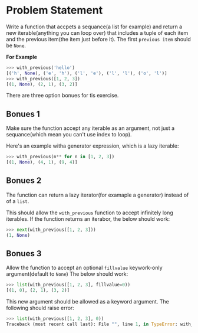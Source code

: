 # Problem Statement

Write a function that accpets a sequance(a list for example) and return a new iterable(anything you can loop over) that includes a tuple of each item and the previous item(the item just before it). The first `previous item` should be `None`.

**For Example**

```python
>>> with_previous('hello')
[('h', None), ('e', 'h'), ('l', 'e'), ('l', 'l'), ('o', 'l')]
>>> with_previous([1, 2, 3])
[(1, None), (2, 1), (3, 2)]
```

There are three option bonues for tis exercise.

## Bonues 1
Make sure the function accept any iterable as an argument, not just a sequance(which mean you can't use index to loop).

Here's an example witha generator expression, which is a lazy iterable: 
```python
>>> with_previous(n** for n in [1, 2, 3])
[(1, None), (4, 1), (9, 4)]
```

## Bonues 2
The function can return a lazy iterator(for examaple a generator) instead of of a `list`. 

This should allow the `with_previous` function to accept infinitely long iterables. If the function returns an iterabor, the below should work: 
```python
>>> next(with_previous([1, 2, 3]))
(1, None)
```

## Bonues 3
Allow the function to accept an optional `fillvalue` keywork-only argument(default to `None`)
The below should work:
```python
>>> list(with_previous([1, 2, 3], fillvalue=0))
[(1, 0), (2, 1), (3, 2)]
```

This new argument should be allowed as a keyword argument. The following should raise error: 
```python
>>> list(with_previous([1, 2, 3], 0))
Traceback (most recent call last): File "", line 1, in TypeError: with_previous() takes 1 positional argument but 2 were given
```
